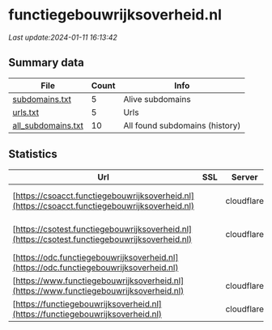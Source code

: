 # functiegebouwrijksoverheid.nl
*Last update:2024-01-11 16:13:42*
## Summary data
| File       | Count | Info |
|------------|-------|------|
|[subdomains.txt](/data/functiegebouwrijksoverheid/subdomains.txt)|5|Alive subdomains|
|[urls.txt](/data/functiegebouwrijksoverheid/urls.txt)|5|Urls|
|[all_subdomains.txt](/data/functiegebouwrijksoverheid/all_subdomains.txt)|10|All found subdomains (history)|
## Statistics
| Url | SSL | Server | Cookie | HSTS | CSP | XFO | XXP | RP | Tech |
|------------|-------|------|------|------|------|------|------|------|------|
|[https://csoacct.functiegebouwrijksoverheid.nl](https://csoacct.functiegebouwrijksoverheid.nl)| |cloudflare|:warning: |:white_check_mark: | | | |:white_check_mark: |Basic Cloudflare HST...|
|[https://csotest.functiegebouwrijksoverheid.nl](https://csotest.functiegebouwrijksoverheid.nl)| |cloudflare|:warning: |:white_check_mark: | | | |:white_check_mark: |Basic Cloudflare HST...|
|[https://odc.functiegebouwrijksoverheid.nl](https://odc.functiegebouwrijksoverheid.nl)| | | |:white_check_mark: | | | |:white_check_mark: |HSTS|
|[https://www.functiegebouwrijksoverheid.nl](https://www.functiegebouwrijksoverheid.nl)| |cloudflare|:warning: |:white_check_mark: | |:white_check_mark: |:white_check_mark: |:white_check_mark: |Bloomreach Bootstrap...|
|[https://functiegebouwrijksoverheid.nl](https://functiegebouwrijksoverheid.nl)| |cloudflare|:warning: |:white_check_mark: | |:white_check_mark: |:white_check_mark: |:white_check_mark: |Cloudflare HSTS|